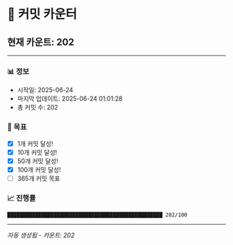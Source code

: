 # 🔢 커밋 카운터

## 현재 카운트: 202

---

### 📊 정보
- 시작일: 2025-06-24
- 마지막 업데이트: 2025-06-24 01:01:28
- 총 커밋 수: 202

### 🎯 목표
- [x] 1개 커밋 달성!
- [x] 10개 커밋 달성!
- [x] 50개 커밋 달성!
- [x] 100개 커밋 달성!
- [ ] 365개 커밋 목표

### 📈 진행률
```
██████████████████████████████████████████████████ 202/100
```

---
*자동 생성됨 - 카운트: 202*
